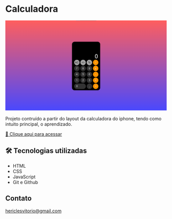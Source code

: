 # Calculadora

![preview](./.github/preview.png)

Projeto contruído a partir do layout da calculadora do iphone, tendo como intuito principal, o aprendizado.

[🔗 Clique aqui para acessar](https://hericlescosta.github.io/Calculadora/)


## 🛠 Tecnologias utilizadas

- HTML
- CSS
- JavaScript
- Git e Github

## Contato

hericlesvitorio@gmail.com
